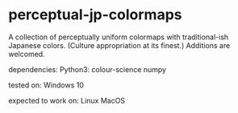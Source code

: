 # perceptual-jp-colormaps

A collection of perceptually uniform colormaps with traditional-ish Japanese colors. (Culture appropriation at its finest.)
Additions are welcomed.

dependencies:
	Python3:
		colour-science
		numpy

tested on:
	Windows 10

expected to work on:
	Linux
	MacOS
